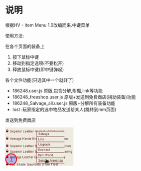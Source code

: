 # 说明

根据HV - Item Menu 1.0改编而来.中键菜单

使用方法:

在各个页面的装备上

1. 按下鼠标中键
2. 移动到指定选项(不要松开)
3. 释放鼠标中键(即中键弹起)

各个文件功能(只选其中一个就好了)

* 186248.user.js 原版,包含分解,附魔,link等功能
* 186248_freeshop.user.js 原版+发送到免费商店(捐助装备)功能
* 186248_Salvage_all.user.js 原版+分解所有装备功能
* lost :玩家指定的选中物品发送给某人(跳转到mm页面)


发送到免费商店

![发送到免费商店演示](freeshop.gif)
